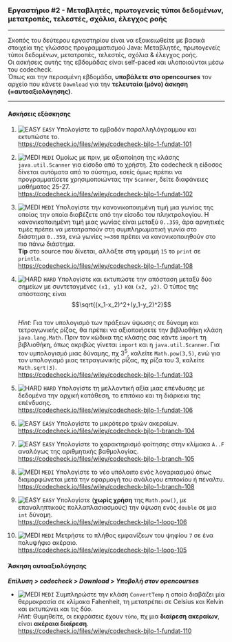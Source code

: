### Εργαστήριο #2 - Μεταβλητές, πρωτογενείς τύποι δεδομένων, μετατροπές, τελεστές, σχόλια, έλεγχος ροής
___
Σκοπός του δεύτερου εργαστηρίου είναι να εξοικειωθείτε με βασικά στοιχεία της γλώσσας προγραμματισμού Java: Μεταβλητές, πρωτογενείς τύποι δεδομένων, μετατροπές, τελεστές, σχόλια & έλεγχος ροής.  
Οι ασκήσεις αυτής της εβδομάδας είναι self-paced και υλοποιούνται μέσω του codecheck.  
Όπως και την περασμένη εβδομάδα, **υποβάλετε στο opencourses** τον αρχείο που κάνετε `Download` για την **τελευταία (μόνο) άσκηση (=αυτοαξιολόγησης)**.

___
#### Ασκήσεις εξάσκησης ####

1. ![EASY](https://via.placeholder.com/15/c5f015/c5f015.png) `EASY`
Υπολογίστε το εμβαδόν παραλληλόγραμμου και εκτυπώστε το.  
    https://codecheck.io/files/wiley/codecheck-bjlo-1-fundat-101

2. ![MEDI](https://via.placeholder.com/15/ffa500/ffa500.png) `MEDI`
   Ομοίως με πριν, με αξιοποίηση της κλάσης `java.util.Scanner` για είσοδο από το χρήστη. Στο codecheck η είδοσος δίνεται αυτόματα από το σύστημα, εσείς όμως πρέπει να προγραμματίσετε χρησιμοποιώντας την `Scanner`, δείτε διαφάνειες μαθήματος 25-27.  
    https://codecheck.io/files/wiley/codecheck-bjlo-1-fundat-102

2. ![MEDI](https://via.placeholder.com/15/ffa500/ffa500.png) `MEDI`
    Υπολογίστε την κανονικοποιημένη τιμή μια γωνίας της οποίας την οποία διαβέζετε από την είσοδο του πληκτρολογίου. Η κανονικοποιημένη τιμή μιας γωνίας είναι μεταξύ `0..359`, άρα αρνητικές τιμές πρέπει να μετατραπούν στη συμπληρωματική γωνία στο διάστημα `0..359`, ενώ γωνίες `>=360` πρέπει να κανονικοποιηθούν στο πιο πάνω διάστημα.   
    **Tip** στο source που δίνεται, αλλάξτε στη γραμμή `15` το `print` σε `println`.  
    https://codecheck.io/files/wiley/codecheck-bjlo-1-fundat-108

3. ![HARD](https://via.placeholder.com/15/f03c15/f03c15.png) `HARD`
   Υπολογίστε και εκτυπώστε την απόσταση μεταξύ δύο σημείων με συντεταγμένες `(x1, y1)` και  `(x2, y2)`. Ο τύπος της απόστασης είναι  
   $$\sqrt{(x_1-x_2)^2+(y_1-y_2)^2}$$  
   _Hint:_  Για τον υπολογισμό των πράξεων ύψωσης σε δύναμη και τετραγωνικής ρίζας, θα πρέπει να αξιοποιήσετε την βιβλιοθήκη κλάση `java.lang.Math`. Πριν τον κώδικα της κλάσης σας κάντε `import` τη βιβλιοθήκη, όπως ακριβώς γίνεται `import` και η `java.util.Scanner`. Για τον υμπολογισμό μιας δύναμης, πχ 3<sup>5</sup>, καλείτε `Math.pow(3,5)`, ενώ για τον υπολογισμό μιας τετραγωνικής ρίζας, πχ ρίζα του 3, καλείτε `Math.sqrt(3)`.  
   https://codecheck.io/files/wiley/codecheck-bjlo-1-fundat-103

3. ![HARD](https://via.placeholder.com/15/f03c15/f03c15.png) `HARD`
    Υπολογίστε τη μελλοντική αξία μιας επένδυσης με δεδομένα την αρχική κατάθεση, το επιτόκιο και τη διάρκεια της επένδυσης.  
    https://codecheck.io/files/wiley/codecheck-bjlo-1-fundat-106

1. ![EASY](https://via.placeholder.com/15/c5f015/c5f015.png) `EASY`
    Υπολογίστε το μικρότερο τριών ακεραίων.  
    https://codecheck.io/files/wiley/codecheck-bjlo-1-branch-104

1. ![EASY](https://via.placeholder.com/15/c5f015/c5f015.png) `EASY`
    Υπολογίστε το χαρακτηρισμό φοίτησης στην κλίμακα `A..F` αναλόγως της αριθμητικής βαθμολογίας.  
    https://codecheck.io/files/wiley/codecheck-bjlo-1-branch-105

2. ![MEDI](https://via.placeholder.com/15/ffa500/ffa500.png) `MEDI`
    Υπολογίστε το νέο υπόλοιπο ενός λογαριασμού όπως διαμορφώνεται μετά την εφαρμογή του ανάλογου επιτοκίου ή πέναλτυ.  
    https://codecheck.io/files/wiley/codecheck-bjlo-1-branch-108

1. ![EASY](https://via.placeholder.com/15/c5f015/c5f015.png) `EASY`
    Υπολογίστε (**χωρίς χρήση** της `Math.pow()`, με επαναληπτικούς πολλαπλασιασμούς) την ύψωση ενός `double` σε μια `int` δύναμη.  
    https://codecheck.io/files/wiley/codecheck-bjlo-1-loop-106

2. ![MEDI](https://via.placeholder.com/15/ffa500/ffa500.png) `MEDI`
    Μετρήστε το πλήθος εμφανίζεων του ψηφίου `7` σε ένα πολυψήφιο ακέραιο.  
    https://codecheck.io/files/wiley/codecheck-bjlo-1-loop-105

#### Άσκηση αυτοαξιολόγησης ####
_**Επίλυση > codecheck > Download > Υποβολή στον opencourses**_

*  ![MEDI](https://via.placeholder.com/15/ffa500/ffa500.png) `MEDI`
    Συμπληρώστε την κλάση `ConvertTemp` η οποία διαβάζει μία θερμοκρασία σε κλίμακα Fahenheit, τη μετατρέπει σε Celsius και Kelvin και εκτυπώνει και τις δύο.  
    _Hint:_  Θυμηθείτε, οι εκφράσεις έχουν `τύπο`, πχ μια **διαίρεση ακεραίων**, είναι **ακέραια διαίρεση**.  
    https://codecheck.io/files/wiley/codecheck-bjlo-1-fundat-110
